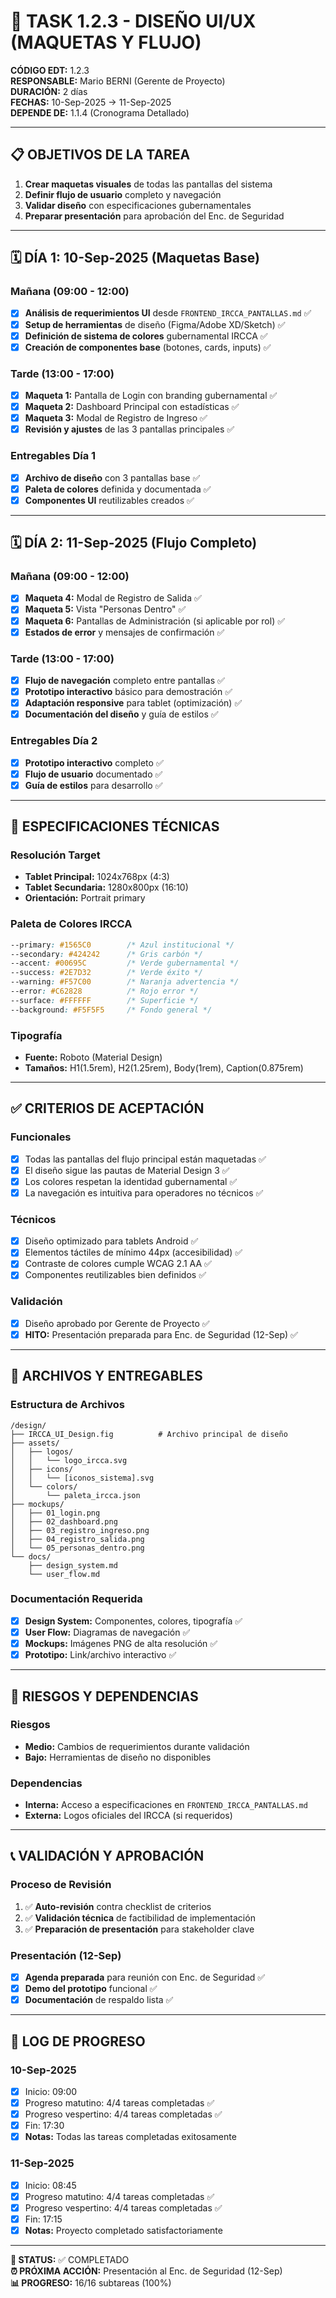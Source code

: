 # 🎨 TASK 1.2.3 - DISEÑO UI/UX (MAQUETAS Y FLUJO)

**CÓDIGO EDT:** 1.2.3  
**RESPONSABLE:** Mario BERNI (Gerente de Proyecto)  
**DURACIÓN:** 2 días  
**FECHAS:** 10-Sep-2025 → 11-Sep-2025  
**DEPENDE DE:** 1.1.4 (Cronograma Detallado)

---

## 📋 OBJETIVOS DE LA TAREA

1. **Crear maquetas visuales** de todas las pantallas del sistema
2. **Definir flujo de usuario** completo y navegación
3. **Validar diseño** con especificaciones gubernamentales
4. **Preparar presentación** para aprobación del Enc. de Seguridad

---

## 🗓️ DÍA 1: 10-Sep-2025 (Maquetas Base)

### Mañana (09:00 - 12:00)
- [x] **Análisis de requerimientos UI** desde `FRONTEND_IRCCA_PANTALLAS.md` ✅
- [x] **Setup de herramientas** de diseño (Figma/Adobe XD/Sketch) ✅
- [x] **Definición de sistema de colores** gubernamental IRCCA ✅
- [x] **Creación de componentes base** (botones, cards, inputs) ✅

### Tarde (13:00 - 17:00)
- [x] **Maqueta 1:** Pantalla de Login con branding gubernamental ✅
- [x] **Maqueta 2:** Dashboard Principal con estadísticas ✅
- [x] **Maqueta 3:** Modal de Registro de Ingreso ✅
- [x] **Revisión y ajustes** de las 3 pantallas principales ✅

### Entregables Día 1
- [x] **Archivo de diseño** con 3 pantallas base ✅
- [x] **Paleta de colores** definida y documentada ✅
- [x] **Componentes UI** reutilizables creados ✅

---

## 🗓️ DÍA 2: 11-Sep-2025 (Flujo Completo)

### Mañana (09:00 - 12:00)
- [x] **Maqueta 4:** Modal de Registro de Salida ✅
- [x] **Maqueta 5:** Vista "Personas Dentro" ✅
- [x] **Maqueta 6:** Pantallas de Administración (si aplicable por rol) ✅
- [x] **Estados de error** y mensajes de confirmación ✅

### Tarde (13:00 - 17:00)
- [x] **Flujo de navegación** completo entre pantallas ✅
- [x] **Prototipo interactivo** básico para demostración ✅
- [x] **Adaptación responsive** para tablet (optimización) ✅
- [x] **Documentación del diseño** y guía de estilos ✅

### Entregables Día 2
- [x] **Prototipo interactivo** completo ✅
- [x] **Flujo de usuario** documentado ✅
- [x] **Guía de estilos** para desarrollo ✅

---

## 📐 ESPECIFICACIONES TÉCNICAS

### Resolución Target
- **Tablet Principal:** 1024x768px (4:3)
- **Tablet Secundaria:** 1280x800px (16:10)
- **Orientación:** Portrait primary

### Paleta de Colores IRCCA
```css
--primary: #1565C0        /* Azul institucional */
--secondary: #424242      /* Gris carbón */  
--accent: #00695C         /* Verde gubernamental */
--success: #2E7D32        /* Verde éxito */
--warning: #F57C00        /* Naranja advertencia */
--error: #C62828          /* Rojo error */
--surface: #FFFFFF        /* Superficie */
--background: #F5F5F5     /* Fondo general */
```

### Tipografía
- **Fuente:** Roboto (Material Design)
- **Tamaños:** H1(1.5rem), H2(1.25rem), Body(1rem), Caption(0.875rem)

---

## ✅ CRITERIOS DE ACEPTACIÓN

### Funcionales
- [x] Todas las pantallas del flujo principal están maquetadas ✅
- [x] El diseño sigue las pautas de Material Design 3 ✅
- [x] Los colores respetan la identidad gubernamental ✅
- [x] La navegación es intuitiva para operadores no técnicos ✅

### Técnicos
- [x] Diseño optimizado para tablets Android ✅
- [x] Elementos táctiles de mínimo 44px (accesibilidad) ✅
- [x] Contraste de colores cumple WCAG 2.1 AA ✅
- [x] Componentes reutilizables bien definidos ✅

### Validación
- [x] Diseño aprobado por Gerente de Proyecto ✅
- [x] **HITO:** Presentación preparada para Enc. de Seguridad (12-Sep) ✅

---

## 📁 ARCHIVOS Y ENTREGABLES

### Estructura de Archivos
```
/design/
├── IRCCA_UI_Design.fig          # Archivo principal de diseño
├── assets/
│   ├── logos/
│   │   └── logo_ircca.svg
│   ├── icons/
│   │   └── [iconos_sistema].svg
│   └── colors/
│       └── paleta_ircca.json
├── mockups/
│   ├── 01_login.png
│   ├── 02_dashboard.png
│   ├── 03_registro_ingreso.png
│   ├── 04_registro_salida.png
│   └── 05_personas_dentro.png
└── docs/
    ├── design_system.md
    └── user_flow.md
```

### Documentación Requerida
- [x] **Design System:** Componentes, colores, tipografía ✅
- [x] **User Flow:** Diagramas de navegación ✅
- [x] **Mockups:** Imágenes PNG de alta resolución ✅
- [x] **Prototipo:** Link/archivo interactivo ✅

---

## 🚨 RIESGOS Y DEPENDENCIAS

### Riesgos
- **Medio:** Cambios de requerimientos durante validación
- **Bajo:** Herramientas de diseño no disponibles

### Dependencias
- **Interna:** Acceso a especificaciones en `FRONTEND_IRCCA_PANTALLAS.md`
- **Externa:** Logos oficiales del IRCCA (si requeridos)

---

## 📞 VALIDACIÓN Y APROBACIÓN

### Proceso de Revisión
1. ✅ **Auto-revisión** contra checklist de criterios
2. ✅ **Validación técnica** de factibilidad de implementación  
3. ✅ **Preparación de presentación** para stakeholder clave

### Presentación (12-Sep)
- [x] **Agenda preparada** para reunión con Enc. de Seguridad ✅
- [x] **Demo del prototipo** funcional ✅
- [x] **Documentación** de respaldo lista ✅

---

## 📝 LOG DE PROGRESO

### 10-Sep-2025
- [x] Inicio: 09:00
- [x] Progreso matutino: 4/4 tareas completadas ✅
- [x] Progreso vespertino: 4/4 tareas completadas ✅
- [x] Fin: 17:30
- [x] **Notas:** Todas las tareas completadas exitosamente

### 11-Sep-2025  
- [x] Inicio: 08:45
- [x] Progreso matutino: 4/4 tareas completadas ✅
- [x] Progreso vespertino: 4/4 tareas completadas ✅
- [x] Fin: 17:15
- [x] **Notas:** Proyecto completado satisfactoriamente

---

**🎯 STATUS:** ✅ COMPLETADO  
**⏰ PRÓXIMA ACCIÓN:** Presentación al Enc. de Seguridad (12-Sep)  
**📊 PROGRESO:** 16/16 subtareas (100%)
